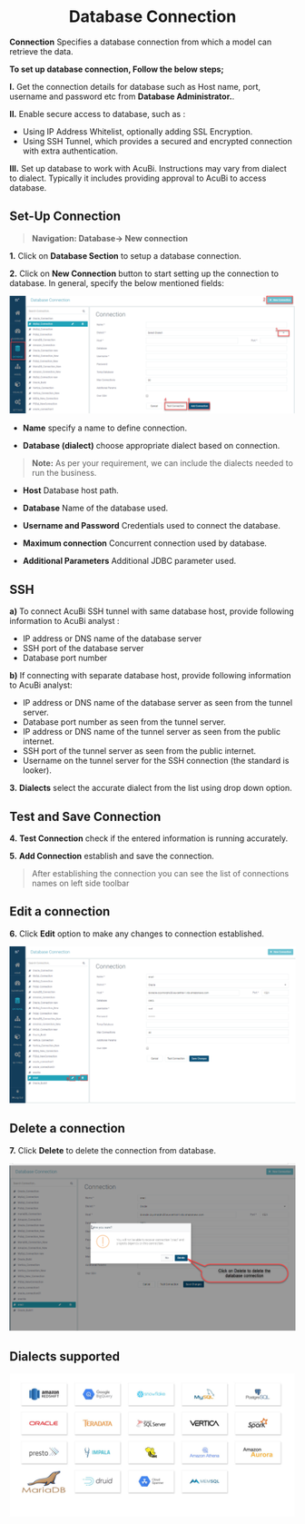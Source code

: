 <center><h1>Database Connection</h1></center>

 **Connection** Specifies a database connection from which a model can retrieve the data.
   
 **To set up database connection, Follow the below steps;**
    
**I.**  Get the connection details for database such as Host name, port, username and password etc from **Database Administrator.**.

**II.** Enable secure access to database, such as :
  -  Using  IP Address Whitelist, optionally adding SSL Encryption.
  - Using SSH Tunnel, which provides a secured and encrypted connection with extra authentication.
  
**III.** Set up database to work with AcuBi. Instructions may vary from dialect to dialect. Typically it includes providing approval to AcuBi to access database.

 ## Set-Up Connection

>**Navigation: Database→ New connection**

 **1.** Click on **Database Section** to setup a database connection.

 **2.** Click on **New Connection**  button to start setting up the connection to database. In general, specify the below mentioned fields:
 
 ![enter image description here](https://raw.githubusercontent.com/sv18042016/fp1/master/images/demo%20image.png)

-  **Name** specify a name to define connection.
 
 - **Database (dialect)** choose appropriate dialect based on  connection. 
>**Note:** As per your requirement, we can include the dialects needed to run the business.

- **Host**  Database host path.

- **Database** Name of the database used.

- **Username and Password** Credentials used to connect the database.

- **Maximum connection** Concurrent connection used by  database.

- **Additional Parameters** Additional JDBC parameter used.

## SSH 

**a)**  To connect AcuBi SSH tunnel with same database host, provide following information to AcuBi analyst :
 
  - IP address or DNS name of the database server
  - SSH port of the database server
  - Database port number
  
**b)** If connecting with separate database host, provide following information to AcuBi analyst:
  
  - IP address or DNS name of the database server as seen from the tunnel server.
  - Database port number as seen from the tunnel server.
  - IP address or DNS name of the tunnel server as seen from the public internet.
  - SSH port of the tunnel server as seen from the public internet.
  - Username on the tunnel server for the SSH connection (the standard is looker).
  
**3.** **Dialects** select the accurate dialect from the list using drop down option.

## Test and Save Connection

**4.** **Test Connection** check if the entered information is running accurately.

**5.** **Add Connection** establish and save the connection.

>After establishing the connection you can see the list of connections names on left side toolbar

## Edit a connection

   **6.** Click **Edit** option to make any changes to connection established.
   
![enter image description here](https://raw.githubusercontent.com/sv18042016/fp1/eae5d23007893f45fcaab8db33c5a707e1a7911a/images/edit_conn.png)

## Delete a connection

**7.** Click **Delete**  to delete the connection from database.

![enter image description here](https://raw.githubusercontent.com/sv18042016/fp1/eae5d23007893f45fcaab8db33c5a707e1a7911a/images/del_conn.png)

##  Dialects supported

![enter image description here](https://raw.githubusercontent.com/sv18042016/fp1/3bbaa9982fbbf193443bb882f359d2b1cf683390/images/dialects.png)	

<!--stackedit_data:
eyJoaXN0b3J5IjpbMzY2MTgwNjY0LDE2NTc2OTk1MzYsMTQ2ND
IxNDk2LDgwMjg4MjE0OSwtNTUwNjYwMDQzLDgwMjg4MjE0OSwt
MTQ0OTY3NjY4OSwtMTIyMzM0NzM0NSwxMzMzNjQxMzMsMzQ4ND
Y2ODA3LC0xMTIwNDExNDkzLDE2NTM0ODMyOF19
-->